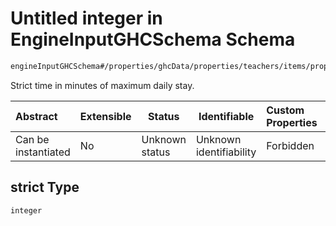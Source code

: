 # Untitled integer in EngineInputGHCSchema Schema

```txt
engineInputGHCSchema#/properties/ghcData/properties/teachers/items/properties/settings/items/properties/dailyStay/properties/strict
```

Strict time in minutes of maximum daily stay.


| Abstract            | Extensible | Status         | Identifiable            | Custom Properties | Additional Properties | Access Restrictions | Defined In                                                         |
| :------------------ | ---------- | -------------- | ----------------------- | :---------------- | --------------------- | ------------------- | ------------------------------------------------------------------ |
| Can be instantiated | No         | Unknown status | Unknown identifiability | Forbidden         | Allowed               | none                | [ghc.schema.json\*](../out/ghc.schema.json "open original schema") |

## strict Type

`integer`
